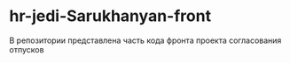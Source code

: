 # hr-jedi-Sarukhanyan-front

В репозитории представлена часть кода фронта проекта согласования отпусков
